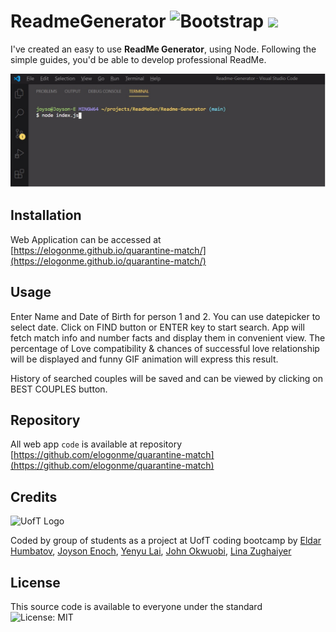 
# ReadmeGenerator ![Bootstrap](https://img.shields.io/badge/Powered%20By-gray) <img src="https://img.shields.io/badge/javascript%20-%23323330.svg?&style=for-the-badge&logo=javascript&logoColor=%23F7DF1E"/> 

  
I've created an easy to use **ReadMe Generator**, using Node.  Following the simple guides, you'd be able to develop professional ReadMe. 

![Demo](utlis\Untitled.jpg)
 
## Installation

  

Web Application can be accessed at [https://elogonme.github.io/quarantine-match/](https://elogonme.github.io/quarantine-match/)

  

## Usage

  Enter Name and Date of Birth for person 1 and 2. You can use datepicker to select date. Click on FIND button or ENTER key to start search. App will fetch match info and number facts and display them in convenient view. The percentage of Love compatibility & chances of successful love relationship will be displayed and funny GIF animation will express this result. 

History of searched couples will be saved and can be viewed by clicking on BEST COUPLES button.



  

## Repository

  

All web app `code` is available at repository [https://github.com/elogonme/quarantine-match](https://github.com/elogonme/quarantine-match)

  

## Credits

<img  src="assets/img/uoft.jpg"  alt="UofT Logo"/>

Coded by group of students as a project at UofT coding bootcamp by  [Eldar Humbatov](https://github.com/elogonme), [Joyson Enoch](https://github.com/enochj316), [Yenyu Lai](https://github.com/yenyulai), [John Okwuobi](https://github.com/joniboy100), [Lina Zughaiyer](https://github.com/whataleen)

## License

  

This source code is available to everyone under the standard ![License: MIT](https://img.shields.io/badge/License-MIT-yellow.svg)

